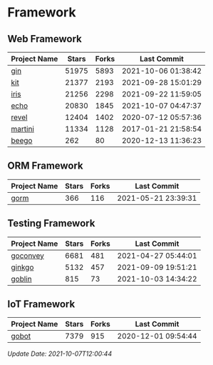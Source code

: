 # Framework

## Web Framework
| Project Name | Stars | Forks | Last Commit |
| ------------ | ----- | ----- | ----------- |
| [gin](https://github.com/gin-gonic/gin) | 51975 | 5893 | 2021-10-06 01:38:42 |
| [kit](https://github.com/go-kit/kit) | 21377 | 2193 | 2021-09-28 15:01:29 |
| [iris](https://github.com/kataras/iris) | 21256 | 2298 | 2021-09-22 11:59:05 |
| [echo](https://github.com/labstack/echo) | 20830 | 1845 | 2021-10-07 04:47:37 |
| [revel](https://github.com/revel/revel) | 12404 | 1402 | 2020-07-12 05:57:36 |
| [martini](https://github.com/go-martini/martini) | 11334 | 1128 | 2017-01-21 21:58:54 |
| [beego](https://github.com/astaxie/beego) | 262 | 80 | 2020-12-13 11:36:23 |

## ORM Framework
| Project Name | Stars | Forks | Last Commit |
| ------------ | ----- | ----- | ----------- |
| [gorm](https://github.com/jinzhu/gorm) | 366 | 116 | 2021-05-21 23:39:31 |

## Testing Framework
| Project Name | Stars | Forks | Last Commit |
| ------------ | ----- | ----- | ----------- |
| [goconvey](https://github.com/smartystreets/goconvey) | 6681 | 481 | 2021-04-27 05:44:01 |
| [ginkgo](https://github.com/onsi/ginkgo) | 5132 | 457 | 2021-09-09 19:51:21 |
| [goblin](https://github.com/franela/goblin) | 815 | 73 | 2021-10-03 14:34:22 |

## IoT Framework
| Project Name | Stars | Forks | Last Commit |
| ------------ | ----- | ----- | ----------- |
| [gobot](https://github.com/hybridgroup/gobot) | 7379 | 915 | 2020-12-01 09:54:44 |

*Update Date: 2021-10-07T12:00:44*